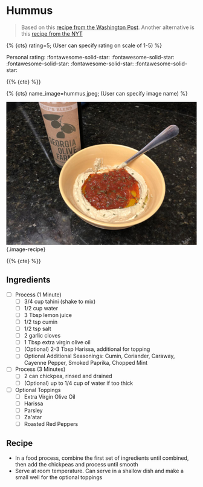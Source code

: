 # Hummus

> Based on this [recipe from the Washington Post](https://www.washingtonpost.com/recipes/speedy-homemade-hummus/16549/). Another alternative is this [recipe from the NYT](https://cooking.nytimes.com/recipes/12703-hummus)

{% {cts} rating=5; (User can specify rating on scale of 1-5) %}

Personal rating: :fontawesome-solid-star: :fontawesome-solid-star: :fontawesome-solid-star: :fontawesome-solid-star: :fontawesome-solid-star:

{{% {cte} %}}

{% {cts} name_image=hummus.jpeg; (User can specify image name) %}

![hummus.jpeg](./hummus.jpeg){.image-recipe}

{{% {cte} %}}

## Ingredients

- [ ] Process (1 Minute)
    - [ ] 3/4 cup tahini (shake to mix)
    - [ ] 1/2 cup water
    - [ ] 3 Tbsp lemon juice
    - [ ] 1/2 tsp cumin
    - [ ] 1/2 tsp salt
    - [ ] 2 garlic cloves
    - [ ] 1 Tbsp extra virgin olive oil
    - [ ] (Optional) 2-3 Tbsp Harissa, additional for topping
    - [ ] Optional Additional Seasonings: Cumin, Coriander, Caraway, Cayenne Pepper, Smoked Paprika, Chopped Mint
- [ ] Process (3 Minutes)
    - [ ] 2 can chickpea, rinsed and drained
    - [ ] (Optional) up to 1/4 cup of water if too thick
- [ ] Optional Toppings
    - [ ] Extra Virgin Olive Oil
    - [ ] Harissa
    - [ ] Parsley
    - [ ] Za'atar
    - [ ] Roasted Red Peppers

## Recipe

- In a food process, combine the first set of ingredients until combined, then add the chickpeas and process until smooth
- Serve at room temperature. Can serve in a shallow dish and make a small well for the optional toppings

